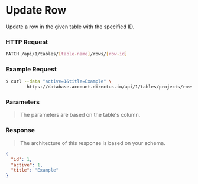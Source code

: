 # Update Row

Update a row in the given table with the specified ID.

### HTTP Request

```bash
PATCH /api/1/tables/[table-name]/rows/[row-id]
```

### Example Request

```bash
$ curl --data "active=1&title=Example" \
        https://database.account.directus.io/api/1/tables/projects/rows/1
```

### Parameters

> The parameters are based on the table's column.

### Response

> The architecture of this response is based on your schema.

```json
{
  "id": 1,
  "active": 1,
  "title": "Example"
}
```